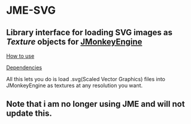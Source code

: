 # JME-SVG
## Library interface for loading SVG images as _Texture_ objects for **[JMonkeyEngine](https://www.jmonkeyengine.org)**
[How to use](https://github.com/TooMuchJava/JME-SVG/wiki/How-to-use-JME-SVG)

[Dependencies](https://github.com/TooMuchJava/JME-SVG/wiki/dependencies)

All this lets you do is load .svg(Scaled Vector Graphics) files into JMonkeyEngine as textures at any resolution you want.

## Note that i am no longer using JME and will not update this.

